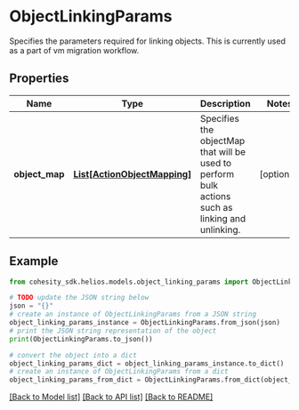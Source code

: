 # ObjectLinkingParams

Specifies the parameters required for linking objects. This is currently used as a part of vm migration workflow.

## Properties

Name | Type | Description | Notes
------------ | ------------- | ------------- | -------------
**object_map** | [**List[ActionObjectMapping]**](ActionObjectMapping.md) | Specifies the objectMap that will be used to perform bulk actions such as linking and unlinking. | [optional] 

## Example

```python
from cohesity_sdk.helios.models.object_linking_params import ObjectLinkingParams

# TODO update the JSON string below
json = "{}"
# create an instance of ObjectLinkingParams from a JSON string
object_linking_params_instance = ObjectLinkingParams.from_json(json)
# print the JSON string representation of the object
print(ObjectLinkingParams.to_json())

# convert the object into a dict
object_linking_params_dict = object_linking_params_instance.to_dict()
# create an instance of ObjectLinkingParams from a dict
object_linking_params_from_dict = ObjectLinkingParams.from_dict(object_linking_params_dict)
```
[[Back to Model list]](../README.md#documentation-for-models) [[Back to API list]](../README.md#documentation-for-api-endpoints) [[Back to README]](../README.md)


